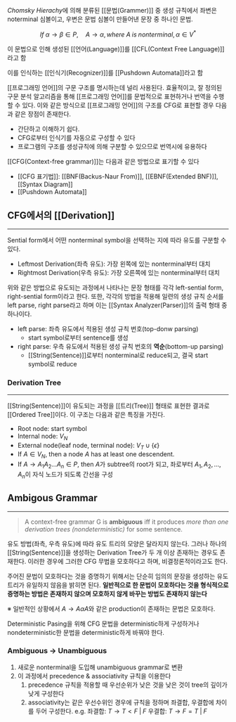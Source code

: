 *Chomsky Hierachy*에 의해 분류된 [[문법(Grammer)]] 중 생성 규칙에서 좌변은 noterminal 심볼이고, 우변은  문법 심볼이 만들어낸 문장 중 하나인 문법.

$$If \; \alpha \rightarrow \beta \in P, \quad A \rightarrow \alpha, where \; A \; is \; nonterminal, \alpha \in V^*$$

이 문법으로 인해 생성된 [[언어(Language)]]를 [[CFL(Context Free Language)]] 라고 함

이를 인식하는 [[인식기(Recognizer)]]를 [[Pushdown Automata]]라고 함

[[프로그래밍 언어]]의 구문 구조를 명시하는데 널리 사용된다. 효율적이고, 잘 정의된 구문 분석 알고리즘을 통해 [[프로그래밍 언어]]를 문법적으로 표현하거나 번역을 수행할 수 있다. 이와 같은 방식으로 [[프로그래밍 언어]]의 구조를 CFG로 표현할 경우 다음과 같은 장점이 존재한다. 
+ 간단하고 이해하기 쉽다.
+ CFG로부터 인식기를 자동으로 구성할 수 있다
+ 프로그램의 구조를 생성규칙에 의해 구분할 수 있으므로 번역시에 유용하다

[[CFG(Context-free grammar)]]는 다음과 같은 방법으로 표기할 수 있다
+ [[CFG 표기법]]: [[BNF(Backus-Naur From)]], [[EBNF(Extended BNF)]],[[Syntax Diagram]]
+ [[Pushdown Automata]]

## **CFG에서의 [[Derivation]]**
---
Sential form에서 어떤 nonterminal symbol을 선택하는 지에 따라 유도를 구분할 수 있다.
+ Leftmost Derivation(좌측 유도): 가장 왼쪽에 있는 nonterminal부터 대치
+ Rightmost Derivation(우측 유도): 가장 오른쪽에 있는 nonterminal부터 대치

위와 같은 방법으로 유도되는 과정에서 나타나는 문장 형태를 각각 left-sential form, right-sential form이라고 한다. 또한, 각각의 방법을 적용해 일련의 생성 규칙 순서를 left parse, right parse라고 하며 이는 [[Syntax Analyzer(Parser)]]의 출력 형태 중 하나이다. 
+ left parse: 좌측 유도에서 적용된 생성 규칙 번호(top-donw parsing)
	+ start symbol로부터 sentence를 생성
+ right parse: 우측 유도에서 적용된 생성 규칙 번호의 **역순**(bottom-up parsing)
	+ [[String(Sentence)]]로부터 nonterminal로  reduce되고, 결국 start symbol로 reduce

### Derivation Tree
---
[[String(Sentence)]]이 유도되는 과정을 [[트리(Tree)]] 형태로 표현한 결과로 [[Ordered Tree]]이다. 이 구조는 다음과 같은 특징을 가진다.
+ Root node: start symbol
+ Internal node: $V_N$
+ External node(leaf node, terminal node): $V_T \cup \{\epsilon\}$
+ If $A \in V_N$, then a node $A$ has at least one descendent.
+ If $A \rightarrow A_1 A_2 ...A_n \in P$, then $A$가 subtree의 root가 되고, 좌로부터 $A_1, A_2, ..., A_n$이 자식 노드가 되도록 간선을 구성

## **Ambigous Grammar**
---
> A context-free grammar G is **ambiguous** iff it produces *more than one derivation trees (nondeterministic)* for some sentence.

유도 방법(좌측, 우측 유도)에 따라 유도 트리의 모양은 달라지지 않는다. 그러나 하나의 [[String(Sentence)]]을 생성하는 Derivation Tree가 두 개 이상 존재하는 경우도 존재한다. 이러한 경우에 그러한 CFG 무법을 모호하다고 하며, 비결정론적이라고도 한다. 

주어진 문법이 모호하다는 것을 증명하기 위해서는 단순히 임의의 문장을 생성하는 유도 트리가 유일하지 않음을 밝히면 된다. **일반적으로 한 문법이 모호하다는 것을 형식적으로 증명하는 방법은 존재하지 않으며 모호하지 않게 바꾸는 방법도 존재하지 않는다**

※ 일반적인 상황에서 $A\rightarrow A\alpha A$와 같은 production이 존재하는 문법은 모호하다. 

Deterministic Pasing을 위해 CFG 문법을 deterministic하게 구성하거나 nondeterministic한 문법을 deterministic하게 바꿔야 한다.


### Ambiguous $\rightarrow$ Unambiguous
1. 새로운 nonterminal을 도입해 unambiguous grammar로 변환
2. 이 과정에서 precedence & associativity 규칙을 이용한다
	1. precedence 규칙을 적용할 때 우선순위가 낮은 것을 낮은 것이 tree의 깊이가 낮게 구성한다
	2. associativity는 같은 우선수위인 경우에 규칙을 정하며 좌결합, 우결합에 차이를 두어 구성한다. 
	   e.g. 좌결합: $T\rightarrow T < F\;|\;F$           우결합: $T \rightarrow F = T \;| \;F$
	   